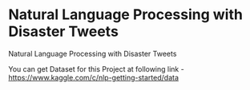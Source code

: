 # Natural Language Processing with Disaster Tweets
Natural Language Processing with Disaster Tweets

You can get Dataset for this Project at following link - https://www.kaggle.com/c/nlp-getting-started/data
